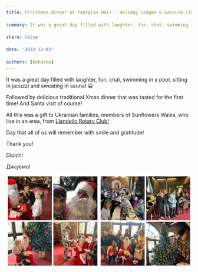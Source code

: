 ```yaml
---
title: Christmas dinner at Pantglas Hall - Holiday Lodges & Leisure Club

summary: It was a great day filled with laughter, fun, chat, swimming in a pool, sitting in jacuzzi and sweating in sauna!

share: false

date: '2022-12-03' 

authors: [bohdana]
---
```


It was a great day filled with laughter, fun, chat, swimming in a pool, sitting in jacuzzi and sweating in sauna! 😀

Followed by delicious  traditional Xmas dinner that was tasted for the first time!
And Santa visit of course!

All this was a gift to Ukrainian families, members of Sunflowers Wales, who live in an area, from <a href="https://www.facebook.com/groups/601579067497655/user/100064940790482/" target="_blank">Llandeilo Rotary Club!</a>

Day that all of us will remember with smile and gratitude!

Thank you!

Diolch!

Дякуємо!


<div style="margin-top: 0; text-align: center;"><img src="XMas1.jpg" alt="CHRISTMAS Dinner" width="50%" style="display: inline; margin-top: 0;"/><img src="XMas2.jpg" alt="CHRISTMAS Dinner" width="50%" style="display: inline; margin-top: 0;"/></div>
